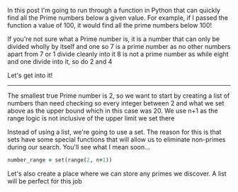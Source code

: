 In this post I'm going to run through a function in Python that can quickly find all the Prime numbers below a given value.  For example, if I passed the function a value of 100, it would find all the prime numbers below 100!

If you're not sure what a Prime number is, it is a number that can only be divided wholly by itself and one so 7 is a prime number as no other numbers apart from 7 or 1 divide cleanly into it 8 is not a prime number as while eight and one divide into it, so do 2 and 4

Let's get into it!

---
The smallest true Prime number is 2, so we want to start by creating a list of numbers than need checking so every integer between 2 and what we set above as the upper bound which in this case was 20. We use n+1 as the range logic is not inclusive of the upper limit we set there

Instead of using a list, we're going to use a set.  The reason for this is that sets have some special functions that will allow us to eliminate non-primes during our search.  You'll see what I mean soon...

```ruby
number_range = set(range(2, n+1))
```

Let's also create a place where we can store any primes we discover.  A list will be perfect for this job
